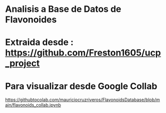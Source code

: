 # Analisis a Base de Datos de Flavonoides
# Extraida desde : https://github.com/Freston1605/ucp_project

# Para visualizar desde Google Collab
https://githubtocolab.com/mauriciocruzriveros/FlavonoidsDatabase/blob/main/flavonoids_collab.ipynb
